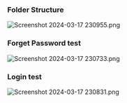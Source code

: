 ### Folder Structure
![Screenshot 2024-03-17 230955.png](..%2F..%2FPictures%2FScreenshot%202024-03-17%20230955.png)

### Forget Password test
![Screenshot 2024-03-17 230733.png](..%2F..%2FPictures%2FScreenshot%202024-03-17%20230733.png)

### Login test
![Screenshot 2024-03-17 230831.png](..%2F..%2FPictures%2FScreenshot%202024-03-17%20230831.png)